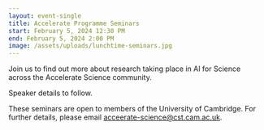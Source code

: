 ```yaml
---
layout: event-single
title: Accelerate Programme Seminars
start: February 5, 2024 12:30 PM
end: February 5, 2024 2:00 PM
image: /assets/uploads/lunchtime-seminars.jpg
---
```

J﻿oin us to find out more about research taking place in AI for Science across the Accelerate Science community. 

S﻿peaker details to follow. 

T﻿hese seminars are open to members of the University of Cambridge. For further details, please email acceerate-science@cst.cam.ac.uk.